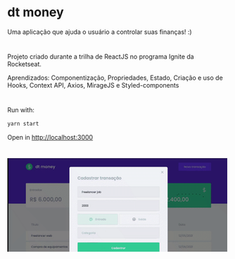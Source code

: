 # dt money
Uma aplicação que ajuda o usuário a controlar suas finanças! :)
#

Projeto criado durante a trilha de ReactJS no programa Ignite da Rocketseat.

Aprendizados: Componentização, Propriedades, Estado, Criação e uso de Hooks, Context API, Axios, MirageJS e Styled-components

#


Run with:
```bash
yarn start
```
Open in [http://localhost:3000](http://localhost:3000)
#

![img](capture.gif)